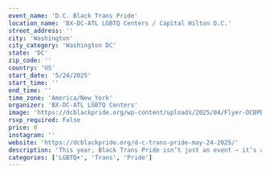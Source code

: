 ```yaml
---
event_name: 'D.C. Black Trans Pride'
location_name: 'BX-DC-ATL LGBTQ Centers / Capital Hilton D.C.'
street_address: ''
city: 'Washington'
city_category: 'Washington DC'
state: 'DC'
zip_code: ''
country: 'US'
start_date: '5/24/2025'
start_time: ''
end_time: ''
time_zone: 'America/New_York'
organizer: 'BX-DC-ATL LGBTQ Centers'
image: 'https://dcblackpride.org/wp-content/uploads/2025/04/Flyer-DCBPBlackTransPride-1.jpeg'
rsvp_required: False
price: 0
instagram: ''
website: 'https://dcblackpride.org/d-c-trans-pride-may-24-2025/'
description: 'This year, Black Trans Pride isn’t just an event — it’s a reclamation. A sanctuary. A celebration rooted in joy, liberation, and community power. Whether you create art, run a small business, advocate, hold space, organize, heal, perform, or simply show up in your truth — this is your invitation to be seen and celebrated.'
categories: ['LGBTQ+', 'Trans', 'Pride']
---
```


